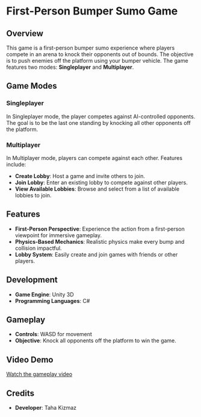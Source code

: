 # First-Person Bumper Sumo Game

## Overview

This game is a first-person bumper sumo experience where players compete in an arena to knock their opponents out of bounds. The objective is to push enemies off the platform using your bumper vehicle. The game features two modes: **Singleplayer** and **Multiplayer**.

## Game Modes

### Singleplayer
In Singleplayer mode, the player competes against AI-controlled opponents. The goal is to be the last one standing by knocking all other opponents off the platform.

### Multiplayer
In Multiplayer mode, players can compete against each other. Features include:
- **Create Lobby**: Host a game and invite others to join.
- **Join Lobby**: Enter an existing lobby to compete against other players.
- **View Available Lobbies**: Browse and select from a list of available lobbies to join.

## Features
- **First-Person Perspective**: Experience the action from a first-person viewpoint for immersive gameplay.
- **Physics-Based Mechanics**: Realistic physics make every bump and collision impactful.
- **Lobby System**: Easily create and join games with friends or other players.

## Development
- **Game Engine**: Unity 3D
- **Programming Languages**: C#

## Gameplay
- **Controls**: WASD for movement
- **Objective**: Knock all opponents off the platform to win the game.

## Video Demo
[Watch the gameplay video](https://streamable.com/sb37qg)

## Credits
- **Developer**: Taha Kizmaz

